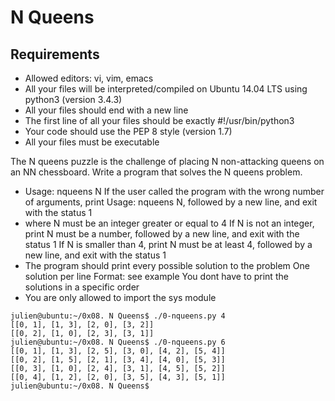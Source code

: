 # N Queens
## Requirements
- Allowed editors: vi, vim, emacs
- All your files will be interpreted/compiled on Ubuntu 14.04 LTS using python3 (version 3.4.3)
- All your files should end with a new line
- The first line of all your files should be exactly #!/usr/bin/python3
- Your code should use the PEP 8 style (version 1.7)
- All your files must be executable

The N queens puzzle is the challenge of placing N non-attacking queens on an NN chessboard. Write a program that solves the N queens problem.

- Usage: nqueens N
 If the user called the program with the wrong number of arguments, print Usage: nqueens N, followed by a new line, and exit with the status 1
- where N must be an integer greater or equal to 4
 If N is not an integer, print N must be a number, followed by a new line, and exit with the status 1
 If N is smaller than 4, print N must be at least 4, followed by a new line, and exit with the status 1
- The program should print every possible solution to the problem
 One solution per line
 Format: see example
 You dont have to print the solutions in a specific order
- You are only allowed to import the sys module
```
julien@ubuntu:~/0x08. N Queens$ ./0-nqueens.py 4
[[0, 1], [1, 3], [2, 0], [3, 2]]
[[0, 2], [1, 0], [2, 3], [3, 1]]
julien@ubuntu:~/0x08. N Queens$ ./0-nqueens.py 6
[[0, 1], [1, 3], [2, 5], [3, 0], [4, 2], [5, 4]]
[[0, 2], [1, 5], [2, 1], [3, 4], [4, 0], [5, 3]]
[[0, 3], [1, 0], [2, 4], [3, 1], [4, 5], [5, 2]]
[[0, 4], [1, 2], [2, 0], [3, 5], [4, 3], [5, 1]]
julien@ubuntu:~/0x08. N Queens$ 
```
